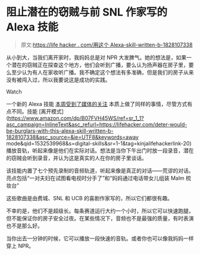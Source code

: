 # 阻止潜在的窃贼与前 SNL 作家写的 Alexa 技能

> 原文:[https://life hacker . com/用这个 Alexa-skill-written-b-1828107338](https://lifehacker.com/deter-would-be-burglars-with-this-alexa-skill-written-b-1828107338)

从小到大，当我们离开家时，我妈妈总是对 NPR 大发脾气。她的想法是，如果一个潜在的窃贼正在探查这个地方，他们会听到广播，要么认为扬声器在房子里，要么至少认为有人在家收听广播。我不确定这个想法有多准确，但是我们的房子从来没有被闯入过，所以我要说这是成功的实践。

Watch

一个新的 Alexa 技能 [本周受到了媒体的关注](https://techcrunch.com/2018/08/03/scare-off-burglars-with-this-ridiculous-alexa-skill/) 本质上做了同样的事情，尽管方式有点不同。技能 [离开模式](https://www.amazon.com/dp/B07FVH45WS/ref=sr_1_1?asc_campaign=InlineText&asc_refurl=https://lifehacker.com/deter-would-be-burglars-with-this-alexa-skill-written-b-1828107338&asc_source=&ie=UTF8&keywords=away mode&qid=1532539968&s=digital-skills&sr=1-1&tag=kinjalifehackerlink-20) 播放音轨，听起来像是他们在实际对话。想法是当你下午出门时放一段录音，潜在的窃贼会听到录音，并认为这是真实的人在你的房子里谈话。

该技能内置了七个预先录制的音频轨道，听起来像是真正的对话——荒谬的对话。亮点包括“一对夫妇在试图看电视时分手了”和“妈妈通过电话带女儿组装 Malm 梳妆台”

这些歌曲是由费城、SNL 和 UCB 的喜剧作家写的，所以它们都很有趣。

不幸的是，他们不是超级长。每条赛道运行大约一个小时，所以它可以快速跑腿，但不能保证你的房子安全过夜。在某些情况下，音频也不是最强的质量，有时表演也不是那么好。

当你出去一分钟的时候，它可以播放一段快速的音轨。或者你也可以像我妈妈一样穿上 NPR。